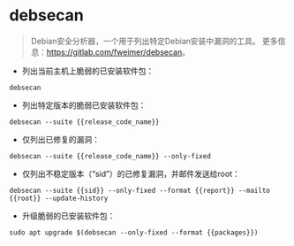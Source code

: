 # debsecan

> Debian安全分析器，一个用于列出特定Debian安装中漏洞的工具。
> 更多信息：<https://gitlab.com/fweimer/debsecan>。

- 列出当前主机上脆弱的已安装软件包：

`debsecan`

- 列出特定版本的脆弱已安装软件包：

`debsecan --suite {{release_code_name}}`

- 仅列出已修复的漏洞：

`debsecan --suite {{release_code_name}} --only-fixed`

- 仅列出不稳定版本（“sid”）的已修复漏洞，并邮件发送给root：

`debsecan --suite {{sid}} --only-fixed --format {{report}} --mailto {{root}} --update-history`

- 升级脆弱的已安装软件包：

`sudo apt upgrade $(debsecan --only-fixed --format {{packages}})`